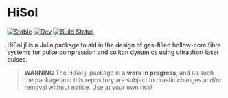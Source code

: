 # HiSol

[![Stable](https://img.shields.io/badge/docs-stable-blue.svg)](https://LupoLab.github.io/HiSol.jl/stable/)
[![Dev](https://img.shields.io/badge/docs-dev-blue.svg)](https://LupoLab.github.io/HiSol.jl/dev/)
[![Build Status](https://github.com/LupoLab/HiSol.jl/actions/workflows/CI.yml/badge.svg?branch=master)](https://github.com/LupoLab/HiSol.jl/actions/workflows/CI.yml?query=branch%3Amaster)

HiSol.jl is a Julia package to aid in the design of gas-filled hollow-core fibre systems for pulse compression and soliton dynamics using ultrashort laser pulses.

> **WARNING**
> The HiSol.jl package is a **work in progress**, and as such the package and this repository are subject to drastic changes and/or removal without notice. Use at your own risk!